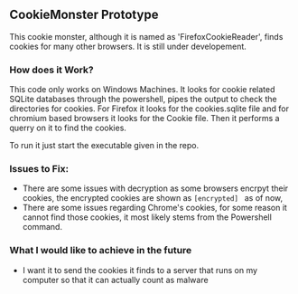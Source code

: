 ## CookieMonster Prototype

This cookie monster, although it is named as 'FirefoxCookieReader', finds cookies for many other browsers. It is still under developement.

### How does it Work?

This code only works on Windows Machines. It looks for cookie related SQLite databases through the powershell, pipes the output to check the directories for cookies. For Firefox it looks for the cookies.sqlite file and for chromium based browsers it looks for the Cookie file. Then it performs a querry on it to find the cookies.

To run it just start the executable given in the repo.

### Issues to Fix:
 - There are some issues with decryption as some browsers encrpyt their cookies, the encrypted cookies are shown as `[encrypted]
 ` as of now,
 - There are some issues regarding Chrome's cookies, for some reason it cannot find those cookies, it most likely stems from the Powershell command.

 ### What I would like to achieve in the future
 - I want it to send the cookies it finds to a server that runs on my computer so that it can actually count as malware